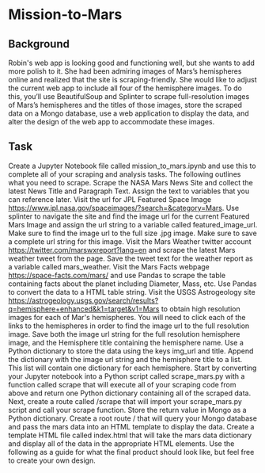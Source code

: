 # Mission-to-Mars

## Background

Robin's web app is looking good and functioning well, but she wants to add more polish to it. She had been admiring images of Mars’s hemispheres online and realized that the site is scraping-friendly. She would like to adjust the current web app to include all four of the hemisphere images. To do this, you’ll use BeautifulSoup and Splinter to scrape full-resolution images of Mars’s hemispheres and the titles of those images, store the scraped data on a Mongo database, use a web application to display the data, and alter the design of the web app to accommodate these images.

## Task

Create a Jupyter Notebook file called mission_to_mars.ipynb and use this to complete all of your scraping and analysis tasks. The following outlines what you need to scrape.
Scrape the NASA Mars News Site and collect the latest News Title and Paragraph Text. Assign the text to variables that you can reference later.
Visit the url for JPL Featured Space Image https://www.jpl.nasa.gov/spaceimages/?search=&category=Mars.
Use splinter to navigate the site and find the image url for the current Featured Mars Image and assign the url string to a variable called featured_image_url.
Make sure to find the image url to the full size .jpg image.
Make sure to save a complete url string for this image.
Visit the Mars Weather twitter account https://twitter.com/marswxreport?lang=en and scrape the latest Mars weather tweet from the page. Save the tweet text for the weather report as a variable called mars_weather.
Visit the Mars Facts webpage https://space-facts.com/mars/ and use Pandas to scrape the table containing facts about the planet including Diameter, Mass, etc.
Use Pandas to convert the data to a HTML table string.
Visit the USGS Astrogeology site https://astrogeology.usgs.gov/search/results?q=hemisphere+enhanced&k1=target&v1=Mars to obtain high resolution images for each of Mar's hemispheres.
You will need to click each of the links to the hemispheres in order to find the image url to the full resolution image.
Save both the image url string for the full resolution hemisphere image, and the Hemisphere title containing the hemisphere name. Use a Python dictionary to store the data using the keys img_url and title.
Append the dictionary with the image url string and the hemisphere title to a list. This list will contain one dictionary for each hemisphere.
Start by converting your Jupyter notebook into a Python script called scrape_mars.py with a function called scrape that will execute all of your scraping code from above and return one Python dictionary containing all of the scraped data.
Next, create a route called /scrape that will import your scrape_mars.py script and call your scrape function.
Store the return value in Mongo as a Python dictionary.
Create a root route / that will query your Mongo database and pass the mars data into an HTML template to display the data.
Create a template HTML file called index.html that will take the mars data dictionary and display all of the data in the appropriate HTML elements. Use the following as a guide for what the final product should look like, but feel free to create your own design.
